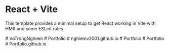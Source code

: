 # React + Vite

This template provides a minimal setup to get React working in Vite with HMR and some ESLint rules.

#   V o T r o n g N g h i e m  
 #   P o r t f o l i o  
 #   n g h i e m v 2 0 0 1 . g i t h u b . i o  
 #   P o r t f o l i o  
 #   P o r t f o l i o  
 #   P o r t f o l i o . g i t h u b . i o  
 